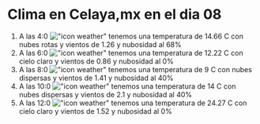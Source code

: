 # Clima en Celaya,mx en el dia 08

1. A las 4:0 !["icon weather"](http://openweathermap.org/img/w/04n.png) tenemos una temperatura de 14.66 C con nubes rotas y  vientos de 1.26 y nubosidad al 68%
1. A las 6:0 !["icon weather"](http://openweathermap.org/img/w/01n.png) tenemos una temperatura de 12.22 C con cielo claro y  vientos de 0.86 y nubosidad al 0%
1. A las 8:0 !["icon weather"](http://openweathermap.org/img/w/03n.png) tenemos una temperatura de 9 C con nubes dispersas y  vientos de 1.41 y nubosidad al 40%
1. A las 10:0 !["icon weather"](http://openweathermap.org/img/w/03d.png) tenemos una temperatura de 14 C con nubes dispersas y  vientos de 2.1 y nubosidad al 40%
1. A las 12:0 !["icon weather"](http://openweathermap.org/img/w/01d.png) tenemos una temperatura de 24.27 C con cielo claro y  vientos de 1.52 y nubosidad al 0%
